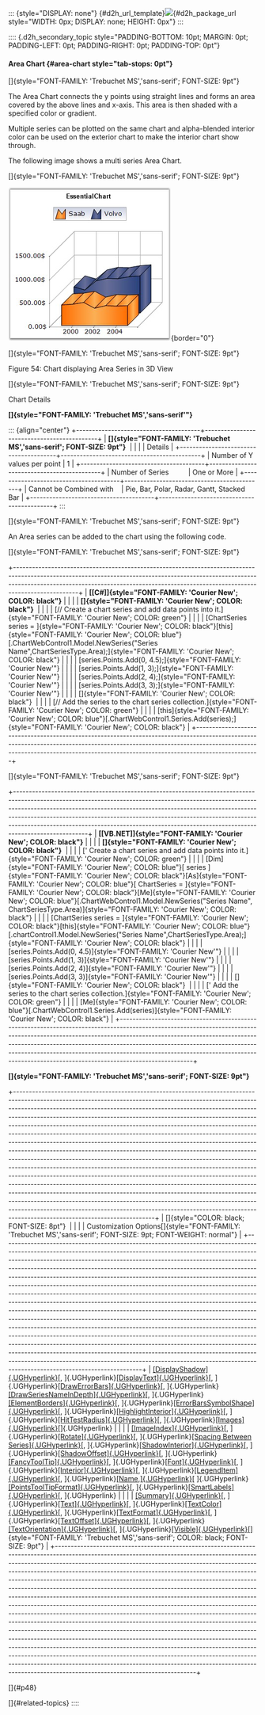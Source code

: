 ::: {style="DISPLAY: none"}
[](ms-xhelp:///?Id=d2h_url_template){#d2h_url_template}![](!package_url!){#d2h_package_url style="WIDTH: 0px; DISPLAY: none; HEIGHT: 0px"}
:::

:::: {.d2h_secondary_topic style="PADDING-BOTTOM: 10pt; MARGIN: 0pt; PADDING-LEFT: 0pt; PADDING-RIGHT: 0pt; PADDING-TOP: 0pt"}
#### Area Chart {#area-chart style="tab-stops: 0pt"}

[]{style="FONT-FAMILY: 'Trebuchet MS','sans-serif'; FONT-SIZE: 9pt"} 

The Area Chart connects the y points using straight lines and forms an area covered by the above lines and x-axis. This area is then shaded with a specified color or gradient.

Multiple series can be plotted on the same chart and alpha-blended interior color can be used on the exterior chart to make the interior chart show through.

The following image shows a multi series Area Chart.

[]{style="FONT-FAMILY: 'Trebuchet MS','sans-serif'; FONT-SIZE: 9pt"} 

![](ImagesExt/image64_59.jpg){border="0"}

[]{style="FONT-FAMILY: 'Trebuchet MS','sans-serif'; FONT-SIZE: 9pt"} 

Figure 54: Chart displaying Area Series in 3D View

[]{style="FONT-FAMILY: 'Trebuchet MS','sans-serif'; FONT-SIZE: 9pt"} 

Chart Details

**[]{style="FONT-FAMILY: 'Trebuchet MS','sans-serif'"}** 

::: {align="center"}
+---------------------------------------+--------------------------------------------+
| **[]{style="FONT-FAMILY: 'Trebuchet MS','sans-serif'; FONT-SIZE: 9pt"}**           |
|                                                                                    |
| Details                                                                            |
+---------------------------------------+--------------------------------------------+
| Number of Y values per point          | 1                                          |
+---------------------------------------+--------------------------------------------+
| Number of Series                      | One or More                                |
+---------------------------------------+--------------------------------------------+
| Cannot be Combined with               | Pie, Bar, Polar, Radar, Gantt, Stacked Bar |
+---------------------------------------+--------------------------------------------+
:::

[]{style="FONT-FAMILY: 'Trebuchet MS','sans-serif'; FONT-SIZE: 9pt"} 

An Area series can be added to the chart using the following code.

[]{style="FONT-FAMILY: 'Trebuchet MS','sans-serif'; FONT-SIZE: 9pt"} 

+--------------------------------------------------------------------------------------------------------------------------------------------------------------------------------------------------------------------------------------------------------------+
| **[\[C#\]]{style="FONT-FAMILY: 'Courier New'; COLOR: black"}**                                                                                                                                                                                               |
|                                                                                                                                                                                                                                                              |
| **[]{style="FONT-FAMILY: 'Courier New'; COLOR: black"}**                                                                                                                                                                                                     |
|                                                                                                                                                                                                                                                              |
| [// Create a chart series and add data points into it.]{style="FONT-FAMILY: 'Courier New'; COLOR: green"}                                                                                                                                                    |
|                                                                                                                                                                                                                                                              |
| [ChartSeries series = ]{style="FONT-FAMILY: 'Courier New'; COLOR: black"}[this]{style="FONT-FAMILY: 'Courier New'; COLOR: blue"}[.ChartWebControl1.Model.NewSeries(\"Series Name\",ChartSeriesType.Area);]{style="FONT-FAMILY: 'Courier New'; COLOR: black"} |
|                                                                                                                                                                                                                                                              |
| [series.Points.Add(0, 4.5);]{style="FONT-FAMILY: 'Courier New'"}                                                                                                                                                                                             |
|                                                                                                                                                                                                                                                              |
| [series.Points.Add(1, 3);]{style="FONT-FAMILY: 'Courier New'"}                                                                                                                                                                                               |
|                                                                                                                                                                                                                                                              |
| [series.Points.Add(2, 4);]{style="FONT-FAMILY: 'Courier New'"}                                                                                                                                                                                               |
|                                                                                                                                                                                                                                                              |
| [series.Points.Add(3, 3);]{style="FONT-FAMILY: 'Courier New'"}                                                                                                                                                                                               |
|                                                                                                                                                                                                                                                              |
| []{style="FONT-FAMILY: 'Courier New'; COLOR: black"}                                                                                                                                                                                                         |
|                                                                                                                                                                                                                                                              |
| [// Add the series to the chart series collection.]{style="FONT-FAMILY: 'Courier New'; COLOR: green"}                                                                                                                                                        |
|                                                                                                                                                                                                                                                              |
| [this]{style="FONT-FAMILY: 'Courier New'; COLOR: blue"}[.ChartWebControl1.Series.Add(series);]{style="FONT-FAMILY: 'Courier New'; COLOR: black"}                                                                                                             |
+--------------------------------------------------------------------------------------------------------------------------------------------------------------------------------------------------------------------------------------------------------------+

[]{style="FONT-FAMILY: 'Trebuchet MS','sans-serif'; FONT-SIZE: 9pt"} 

+-----------------------------------------------------------------------------------------------------------------------------------------------------------------------------------------------------------------------------------------------------------------------------------------------------------------------------------------------------------------------------------------------------------------------------+
| **[\[VB.NET\]]{style="FONT-FAMILY: 'Courier New'; COLOR: black"}**                                                                                                                                                                                                                                                                                                                                                          |
|                                                                                                                                                                                                                                                                                                                                                                                                                             |
| **[]{style="FONT-FAMILY: 'Courier New'; COLOR: black"}**                                                                                                                                                                                                                                                                                                                                                                    |
|                                                                                                                                                                                                                                                                                                                                                                                                                             |
| [\' Create a chart series and add data points into it.]{style="FONT-FAMILY: 'Courier New'; COLOR: green"}                                                                                                                                                                                                                                                                                                                   |
|                                                                                                                                                                                                                                                                                                                                                                                                                             |
| [Dim]{style="FONT-FAMILY: 'Courier New'; COLOR: blue"}[ series ]{style="FONT-FAMILY: 'Courier New'; COLOR: black"}[As]{style="FONT-FAMILY: 'Courier New'; COLOR: blue"}[ ChartSeries = ]{style="FONT-FAMILY: 'Courier New'; COLOR: black"}[Me]{style="FONT-FAMILY: 'Courier New'; COLOR: blue"}[.ChartWebControl1.Model.NewSeries(\"Series Name\", ChartSeriesType.Area)]{style="FONT-FAMILY: 'Courier New'; COLOR: black"} |
|                                                                                                                                                                                                                                                                                                                                                                                                                             |
| [ChartSeries series = ]{style="FONT-FAMILY: 'Courier New'; COLOR: black"}[this]{style="FONT-FAMILY: 'Courier New'; COLOR: blue"}[.chartControl1.Model.NewSeries(\"Series Name\",ChartSeriesType.Area);]{style="FONT-FAMILY: 'Courier New'; COLOR: black"}                                                                                                                                                                   |
|                                                                                                                                                                                                                                                                                                                                                                                                                             |
| [series.Points.Add(0, 4.5)]{style="FONT-FAMILY: 'Courier New'"}                                                                                                                                                                                                                                                                                                                                                             |
|                                                                                                                                                                                                                                                                                                                                                                                                                             |
| [series.Points.Add(1, 3)]{style="FONT-FAMILY: 'Courier New'"}                                                                                                                                                                                                                                                                                                                                                               |
|                                                                                                                                                                                                                                                                                                                                                                                                                             |
| [series.Points.Add(2, 4)]{style="FONT-FAMILY: 'Courier New'"}                                                                                                                                                                                                                                                                                                                                                               |
|                                                                                                                                                                                                                                                                                                                                                                                                                             |
| [series.Points.Add(3, 3)]{style="FONT-FAMILY: 'Courier New'"}                                                                                                                                                                                                                                                                                                                                                               |
|                                                                                                                                                                                                                                                                                                                                                                                                                             |
| []{style="FONT-FAMILY: 'Courier New'; COLOR: black"}                                                                                                                                                                                                                                                                                                                                                                        |
|                                                                                                                                                                                                                                                                                                                                                                                                                             |
| [\' Add the series to the chart series collection.]{style="FONT-FAMILY: 'Courier New'; COLOR: green"}                                                                                                                                                                                                                                                                                                                       |
|                                                                                                                                                                                                                                                                                                                                                                                                                             |
| [Me]{style="FONT-FAMILY: 'Courier New'; COLOR: blue"}[.ChartWebControl1.Series.Add(series)]{style="FONT-FAMILY: 'Courier New'; COLOR: black"}                                                                                                                                                                                                                                                                               |
+-----------------------------------------------------------------------------------------------------------------------------------------------------------------------------------------------------------------------------------------------------------------------------------------------------------------------------------------------------------------------------------------------------------------------------+

**[]{style="FONT-FAMILY: 'Trebuchet MS','sans-serif'; FONT-SIZE: 9pt"}** 

+--------------------------------------------------------------------------------------------------------------------------------------------------------------------------------------------------------------------------------------------------------------------------------------------------------------------------------------------------------------------------------------------------------------------------------------------------------------------------------------------------------------------------------------------------------------------------------------------------------------------------------------------------------------------------------------------------------------------------------------------------------------------------------------------------------------------------------------------------------------------------------------------------------------------------------------------------------------------------------------------------------------------------------------------------------------------------------------------------------------------------------------------------------------------------------------------------------------------------------------------------------------+
| []{style="COLOR: black; FONT-SIZE: 8pt"}                                                                                                                                                                                                                                                                                                                                                                                                                                                                                                                                                                                                                                                                                                                                                                                                                                                                                                                                                                                                                                                                                                                                                                                                                     |
|                                                                                                                                                                                                                                                                                                                                                                                                                                                                                                                                                                                                                                                                                                                                                                                                                                                                                                                                                                                                                                                                                                                                                                                                                                                              |
| Customization Options[]{style="FONT-FAMILY: 'Trebuchet MS','sans-serif'; FONT-SIZE: 9pt; FONT-WEIGHT: normal"}                                                                                                                                                                                                                                                                                                                                                                                                                                                                                                                                                                                                                                                                                                                                                                                                                                                                                                                                                                                                                                                                                                                                               |
+--------------------------------------------------------------------------------------------------------------------------------------------------------------------------------------------------------------------------------------------------------------------------------------------------------------------------------------------------------------------------------------------------------------------------------------------------------------------------------------------------------------------------------------------------------------------------------------------------------------------------------------------------------------------------------------------------------------------------------------------------------------------------------------------------------------------------------------------------------------------------------------------------------------------------------------------------------------------------------------------------------------------------------------------------------------------------------------------------------------------------------------------------------------------------------------------------------------------------------------------------------------+
| [[DisplayShadow]{.UGHyperlink}](ms-xhelp:///?Id=7f19568d-83fb-477b-8f06-83954f6410f6)[, ]{.UGHyperlink}[[DisplayText]{.UGHyperlink}](ms-xhelp:///?Id=a6084f29-3bbc-49cd-87bf-876537b43a17)[, ]{.UGHyperlink}[[DrawErrorBars]{.UGHyperlink}](ms-xhelp:///?Id=84e0f6a4-c850-4fda-944b-f4bc2447a62c)[, ]{.UGHyperlink}[[DrawSeriesNameInDepth]{.UGHyperlink}](ms-xhelp:///?Id=84e0f6a4-c850-4fda-944b-f4bc2447a62c)[, ]{.UGHyperlink}[[ElementBorders]{.UGHyperlink}](ms-xhelp:///?Id=84e0f6a4-c850-4fda-944b-f4bc2447a62c)[, ]{.UGHyperlink}[[ErrorBarsSymbolShape]{.UGHyperlink}](ms-xhelp:///?Id=84e0f6a4-c850-4fda-944b-f4bc2447a62c)[, ]{.UGHyperlink}[[HighlightInterior]{.UGHyperlink}](ms-xhelp:///?Id=84e0f6a4-c850-4fda-944b-f4bc2447a62c)[, ]{.UGHyperlink}[[HitTestRadius]{.UGHyperlink}](ms-xhelp:///?Id=84e0f6a4-c850-4fda-944b-f4bc2447a62c)[, ]{.UGHyperlink}[[Images]{.UGHyperlink}](ms-xhelp:///?Id=74a7400c-906a-4ae9-8f2d-c073ea99153c)[]{.UGHyperlink}                                                                                                                                                                                                                                                                                     |
|                                                                                                                                                                                                                                                                                                                                                                                                                                                                                                                                                                                                                                                                                                                                                                                                                                                                                                                                                                                                                                                                                                                                                                                                                                                              |
| [[ImageIndex]{.UGHyperlink}](ms-xhelp:///?Id=a6084f29-3bbc-49cd-87bf-876537b43a17)[, ]{.UGHyperlink}[[Rotate]{.UGHyperlink}](ms-xhelp:///?Id=a6084f29-3bbc-49cd-87bf-876537b43a17)[, ]{.UGHyperlink}[[Spacing Between Series]{.UGHyperlink}](ms-xhelp:///?Id=fc1fdcb2-b7ba-4e8b-8d11-9876bb8f2b10)[, ]{.UGHyperlink}[[ShadowInterior]{.UGHyperlink}](ms-xhelp:///?Id=a6084f29-3bbc-49cd-87bf-876537b43a17)[, ]{.UGHyperlink}[[ShadowOffset]{.UGHyperlink}](ms-xhelp:///?Id=a6084f29-3bbc-49cd-87bf-876537b43a17)[, ]{.UGHyperlink}[[FancyToolTip]{.UGHyperlink}](ms-xhelp:///?Id=7f19568d-83fb-477b-8f06-83954f6410f6)[, ]{.UGHyperlink}[[Font]{.UGHyperlink}](ms-xhelp:///?Id=af6e08e2-94f0-4ee0-a5cb-dd964d42db72)[, ]{.UGHyperlink}[[Interior]{.UGHyperlink}](ms-xhelp:///?Id=e5cacd4b-3e1f-4218-93a7-9b4a679b72f1)[, ]{.UGHyperlink}[[LegendItem]{.UGHyperlink}](ms-xhelp:///?Id=e5cacd4b-3e1f-4218-93a7-9b4a679b72f1)[, ]{.UGHyperlink}[[Name,]{.UGHyperlink}](ms-xhelp:///?Id=e5cacd4b-3e1f-4218-93a7-9b4a679b72f1)[ ]{.UGHyperlink}[[PointsToolTipFormat]{.UGHyperlink}](ms-xhelp:///?Id=e5cacd4b-3e1f-4218-93a7-9b4a679b72f1)[, ]{.UGHyperlink}[[SmartLabels]{.UGHyperlink}](ms-xhelp:///?Id=e5cacd4b-3e1f-4218-93a7-9b4a679b72f1)[, ]{.UGHyperlink} |
|                                                                                                                                                                                                                                                                                                                                                                                                                                                                                                                                                                                                                                                                                                                                                                                                                                                                                                                                                                                                                                                                                                                                                                                                                                                              |
| [[Summary]{.UGHyperlink}](ms-xhelp:///?Id=79475cbd-2d3d-45b1-a190-e68ba389ad96)[, ]{.UGHyperlink}[[Text]{.UGHyperlink}](ms-xhelp:///?Id=e1e14f9b-8e53-4294-84ad-fbc1d660123a)[, ]{.UGHyperlink}[[TextColor]{.UGHyperlink}](ms-xhelp:///?Id=b39c1935-3a38-473e-aa0d-badc81dba430)[, ]{.UGHyperlink}[[TextFormat]{.UGHyperlink}](ms-xhelp:///?Id=0148783f-96ad-4e7c-9092-d7ef1d2c1db8)[, ]{.UGHyperlink}[[TextOffset]{.UGHyperlink}](ms-xhelp:///?Id=63bb3542-6eb9-4944-bdf6-d5b14ab974e1)[, ]{.UGHyperlink}[[TextOrientation]{.UGHyperlink}](ms-xhelp:///?Id=2089139a-91a3-4493-970c-6f6a36cf8e9c)[, ]{.UGHyperlink}[[Visible]{.UGHyperlink}](ms-xhelp:///?Id=40ea85e9-5b0b-454e-ad73-03dc935e504e)[]{style="FONT-FAMILY: 'Trebuchet MS','sans-serif'; COLOR: black; FONT-SIZE: 9pt"}                                                                                                                                                                                                                                                                                                                                                                                                                                                                         |
+--------------------------------------------------------------------------------------------------------------------------------------------------------------------------------------------------------------------------------------------------------------------------------------------------------------------------------------------------------------------------------------------------------------------------------------------------------------------------------------------------------------------------------------------------------------------------------------------------------------------------------------------------------------------------------------------------------------------------------------------------------------------------------------------------------------------------------------------------------------------------------------------------------------------------------------------------------------------------------------------------------------------------------------------------------------------------------------------------------------------------------------------------------------------------------------------------------------------------------------------------------------+

[]{#p48} 

[]{#related-topics}
::::
